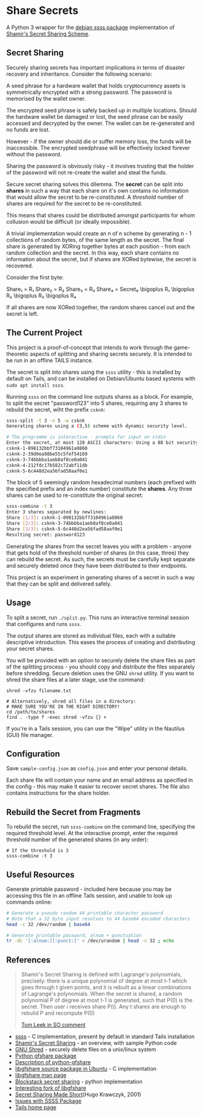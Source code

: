 Share Secrets
=============
A Python 3 wrapper for the [debian ssss package][1] implementation of [Shamir's Secret Sharing Scheme][2].

Secret Sharing
--------------
Securely sharing secrets has important implications in terms of disaster recovery and inheritance. Consider the following scenario:

A seed phrase for a hardware wallet that holds cryptocurrency assets is symmetrically encrypted with a strong password. The password is memorised by the wallet owner.

The encrypted seed phrase is safely backed up in multiple locations. Should the hardware wallet be damaged or lost, the seed phrase can be easily accessed and decrypted by the owner. The wallet can be re-generated and no funds are lost.

However - if the owner should die or suffer memory loss, the funds will be inaccessible. The encrypted seedphrase will be effectively locked forever without the password.

Sharing the password is obviously risky - it involves trusting that the holder of the password will not re-create the wallet and steal the funds.

Secure secret sharing solves this dilemma. The **secret** can be split into **shares** in such a way that each share on it's own contains no information that would allow the secret to be re-constituted. A _threshold_ number of shares are required for the secret to be re-constituted. 

This means that shares could be distributed amongst participants for whom collusion would be difficult (or ideally impossible).

A trivial implementation would create an n of n scheme by generating n - 1 collections of random bytes, of the same length as the secret. The final share is generated by XORing together bytes at each position - from each random collection and the secret. In this way, each share contains no information about the secret, but if shares are XORed bytewise, the secret is recovered.

Consider the first byte:

Share₁ = R₁
Share₂ = R₂
Share₃ = R₃
Share₄ = Secret₀ \bigoplus R₁ \bigoplus R₂ \bigoplus R₃ \bigoplus R₄

If all shares are now XORed together, the random shares cancel out and the secret is left.  

The Current Project
-------------------
This project is a proof-of-concept that intends to work through the game-theoretic aspects of splitting and sharing secrets securely. It is intended to be run in an offline TAILS instance.

The secret is split into shares using the `ssss` utility - this is installed by default on Tails, and can be installed on Debian/Ubuntu based systems with `sudo apt install ssss`.

Running `ssss` on the command line outputs shares as a block. For example, to split the secret "password123" into 5 shares, requiring any 3 shares to rebuild the secret, wiht the prefix `csknk`:

```bash
ssss-split -t 3 -n 5 -w csknk
Generating shares using a (3,5) scheme with dynamic security level.

# The programme is interactive - prompts for input on stdin
Enter the secret, at most 128 ASCII characters: Using a 88 bit security level. 
csknk-1-098132bbf73104961a0860
csknk-2-39d0ea98be55c5fef54169
csknk-3-74bbbba1aeb8af8ce0a041
csknk-4-212fdc17b582c72abf11db
csknk-5-6c448d2ea56fad58aaf0e1
```

The block of 5 seemingly random hexadecimal numbers (each prefixed with the specified prefix and an index number) constitute the **shares**. Any three shares can be used to re-constitute the original secret:

```bash
ssss-combine -t 3
Enter 3 shares separated by newlines:
Share [1/3]: csknk-1-098132bbf73104961a0860
Share [2/3]: csknk-3-74bbbba1aeb8af8ce0a041
Share [3/3]: csknk-5-6c448d2ea56fad58aaf0e1
Resulting secret: password123
```
Generating the shares from the secret leaves you with a problem - anyone that gets hold of the threshold number of shares (in this case, three) they can rebuild the secret. As such, the secrets must be carefully kept separate and securely deleted once they have been distributed to their endpoints.

This project is an experiment in generating shares of a secret in such a way that they can be split and delivered safely.


Usage
-----
To split a secret, run `./split.py`. This runs an interactive terminal session that configures and runs `ssss`.

The output shares are stored as individual files, each with a suitable descriptive introduction. This eases the process of creating and distributing your secret shares.

You will be provided with an option to securely delete the share files as part of the splitting process - you should copy and distribute the files separately before shredding. Secure deletion uses the GNU `shred` utility. If you want to shred the share files at a later stage, use the command:

```
shred -vfzu filename.txt

# Alternatively, shred all files in a directory:
# MAKE SURE YOU'RE IN THE RIGHT DIRECTORY!
cd /path/to/shares
find . -type f -exec shred -vfzu {} +
```
If you're in a Tails session, you can use the "Wipe" utility in the Nautilus (GUI) file manager.

## Configuration
Save `sample-config.json` as `config.json` and enter your personal details.

Each share file will contain your name and an email address as specified in the config - this may make it easier to recover secret shares. The file also contains instructions for the share holder.

Rebuild the Secret from Fragments
----------------------------------
To rebuild the secret, run `ssss-combine` on the command line, specifying the required threshold level. At the interactive prompt, enter the required threshold number of the generated shares (in any order):

```
# If the threshold is 3
ssss-combine -t 3
```

Useful Resources
----------------
Generate printable password - included here because you may be accessing this file in an offline Tails session, and unable to look up commands online:

```sh
# Generate a pseudo random 44 printable character password
# Note that a 32 byte input resolves to 44 base64 encoded characters
head -c 32 /dev/random | base64

# Generate printable password, alnum + punctuation
tr -dc '[:alnum:][:punct:]' < /dev/urandom | head -c 32 ; echo
```

## References
>Shamir's Secret Sharing is defined with Lagrange's polynomials, precisely: there is a unique polynomial of degree at most t-1 which goes through t given points, and it is rebuilt as a linear combinations of Lagrange's polynomials. When the secret is shared, a random polynomial P of degree at most t-1 is generated, such that P(0) is the secret. Then user i receives share P(i). Any t shares are enough to rebuild P and recompute P(0)
>
> [Tom Leek in SO comment][12]

* [ssss][1] - C implementation, present by default in standard Tails installation
* [Shamir's Secret Sharing][2] - an overview, with sample Python code
* [GNU Shred][3] - securely delete files on a unix/linux system
* [Python gfshare package][4]
* [Description of python-gfshare][5]
* [libgfshare source package in Ubuntu][6] - C implementation
* [libgfshare man page][8]
* [Blockstack secret sharing][7] - python implementation
* [Interesting fork of libgfshare][9]
* [Secret Sharing Made Short][10](Hugo Krawczyk, 2001)
* [Issues with SSSS Package][11]
* [Tails home page][13]

[1]: http://point-at-infinity.org/ssss/
[2]: https://en.wikipedia.org/wiki/Shamir%27s_Secret_Sharing
[3]: https://manpages.debian.org/jessie/coreutils/shred.1.en.html
[4]: https://lamby.github.io/python-gfshare/
[5]: https://chris-lamb.co.uk/projects/python-gfshare
[6]: https://launchpad.net/ubuntu/+source/libgfshare/1.0.5-3
[7]: https://github.com/blockstack/secret-sharing
[8]: http://manpages.ubuntu.com/manpages/xenial/en/man7/gfshare.7.html
[9]: https://github.com/jcushman/libgfshare
[10]: https://link.springer.com/chapter/10.1007%2F3-540-48329-2_12
[11]: https://security.stackexchange.com/a/83924/58780
[12]: https://security.stackexchange.com/a/49311/58780
[13]: https://tails.boum.org/
[14]: https://github.com/csknk/secret-sharing-all-shares
